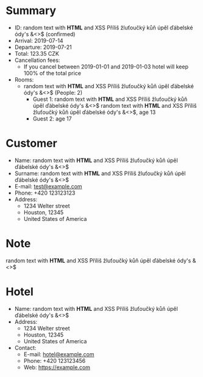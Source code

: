 
# Summary
- ID: random text with <b>HTML</b> and XSS <script>alert("xss");</script> Příliš žluťoučký kůň úpěl ďábelské ódy's &<>$ (confirmed)
- Arrival: 2019-07-14
- Departure: 2019-07-21
- Total: 123.35 CZK
- Cancellation fees:
    - If you cancel between 2019-01-01 and 2019-01-03 hotel will keep 100% of the total price
- Rooms:
    - random text with <b>HTML</b> and XSS <script>alert("xss");</script> Příliš žluťoučký kůň úpěl ďábelské ódy's &<>$ (People: 2)
        - Guest 1: random text with <b>HTML</b> and XSS <script>alert("xss");</script> Příliš žluťoučký kůň úpěl ďábelské ódy's &<>$  random text with <b>HTML</b> and XSS <script>alert("xss");</script> Příliš žluťoučký kůň úpěl ďábelské ódy's &<>$, age 13
        - Guest 2: age 17

# Customer
- Name: random text with <b>HTML</b> and XSS <script>alert("xss");</script> Příliš žluťoučký kůň úpěl ďábelské ódy's &<>$
- Surname: random text with <b>HTML</b> and XSS <script>alert("xss");</script> Příliš žluťoučký kůň úpěl ďábelské ódy's &<>$
- E-mail: test@example.com
- Phone: +420 123123123
- Address:
    - 1234 Welter street
    - Houston, 12345
    - United States of America


# Note
random text with <b>HTML</b> and XSS <script>alert("xss");</script> Příliš žluťoučký kůň úpěl ďábelské ódy's &<>$

# Hotel
- Name: random text with <b>HTML</b> and XSS <script>alert("xss");</script> Příliš žluťoučký kůň úpěl ďábelské ódy's &<>$
- Address:
    - 1234 Welter street
    - Houston, 12345
    - United States of America
- Contact:
    - E-mail: hotel@example.com
    - Phone: +420 123123456
    - Web: https://example.com

